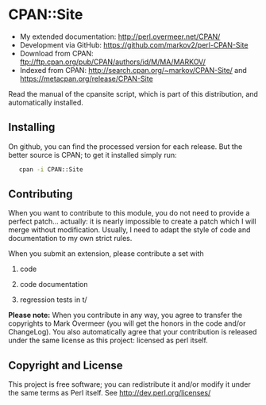 # CPAN::Site

  * My extended documentation: <http://perl.overmeer.net/CPAN/>
  * Development via GitHub: <https://github.com/markov2/perl-CPAN-Site>
  * Download from CPAN: <ftp://ftp.cpan.org/pub/CPAN/authors/id/M/MA/MARKOV/>
  * Indexed from CPAN: <http://search.cpan.org/~markov/CPAN-Site/>
    and <https://metacpan.org/release/CPAN-Site>

Read the manual of the cpansite script, which is part of this distribution,
and automatically installed.

## Installing

On github, you can find the processed version for each release.  But the
better source is CPAN; to get it installed simply run:

```sh
   cpan -i CPAN::Site
```

## Contributing

When you want to contribute to this module, you do not need to provide
a perfect patch... actually: it is nearly impossible to create a patch
which I will merge without modification.  Usually, I need to adapt the
style of code and documentation to my own strict rules.

When you submit an extension, please contribute a set with

1. code

2. code documentation

3. regression tests in t/

**Please note:**
When you contribute in any way, you agree to transfer the copyrights to
Mark Overmeer (you will get the honors in the code and/or ChangeLog).
You also automatically agree that your contribution is released under
the same license as this project: licensed as perl itself.

## Copyright and License

This project is free software; you can redistribute it and/or modify it
under the same terms as Perl itself.
See <http://dev.perl.org/licenses/>

